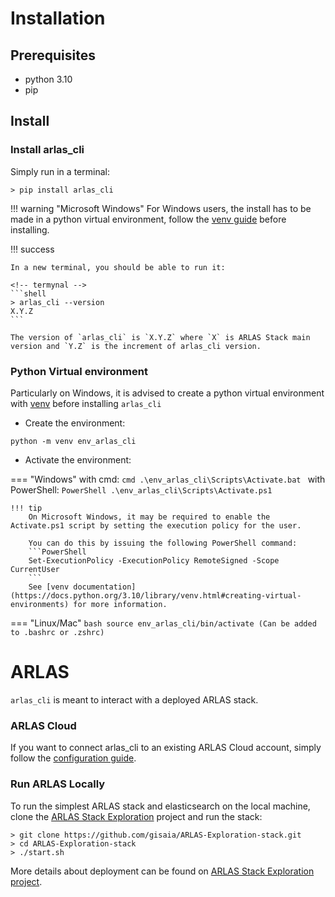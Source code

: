 # Installation

## Prerequisites

- python 3.10
- pip 

## Install

### Install arlas_cli
Simply run in a terminal:

<!-- termynal -->
```shell
> pip install arlas_cli
```

!!! warning "Microsoft Windows"
    For Windows users, the install has to be made in a python virtual environment, follow the [venv guide](#python-virtual-environment) before installing.

!!! success

    In a new terminal, you should be able to run it:
    
    <!-- termynal -->
    ```shell
    > arlas_cli --version
    X.Y.Z
    ```

    The version of `arlas_cli` is `X.Y.Z` where `X` is ARLAS Stack main version and `Y.Z` is the increment of arlas_cli version.

### Python Virtual environment

Particularly on Windows, it is advised to create a python virtual environment with [venv](https://docs.python.org/3.10/library/venv.html#creating-virtual-environments) before installing `arlas_cli`

- Create the environment:
```shell
python -m venv env_arlas_cli
```

- Activate the environment:

=== "Windows"
    with cmd:
    ```cmd
    .\env_arlas_cli\Scripts\Activate.bat
    ```
    with PowerShell:
    ```PowerShell
    .\env_arlas_cli\Scripts\Activate.ps1
    ```

    !!! tip
        On Microsoft Windows, it may be required to enable the Activate.ps1 script by setting the execution policy for the user. 

        You can do this by issuing the following PowerShell command:
        ```PowerShell
        Set-ExecutionPolicy -ExecutionPolicy RemoteSigned -Scope CurrentUser
        ```
        See [venv documentation](https://docs.python.org/3.10/library/venv.html#creating-virtual-environments) for more information.

=== "Linux/Mac"
    ```bash
    source env_arlas_cli/bin/activate (Can be added to .bashrc or .zshrc)
    ```

# ARLAS

`arlas_cli` is meant to interact with a deployed ARLAS stack. 

### ARLAS Cloud

If you want to connect arlas_cli to an existing ARLAS Cloud account, simply follow the [configuration guide](configuration.md#arlas-cloud-configuration).

### Run ARLAS Locally

To run the simplest ARLAS stack and elasticsearch on the local machine, clone the [ARLAS Stack Exploration](https://github.com/gisaia/ARLAS-Exploration-stack) project and run the stack:

<!-- termynal -->
```shell
> git clone https://github.com/gisaia/ARLAS-Exploration-stack.git
> cd ARLAS-Exploration-stack
> ./start.sh
```

More details about deployment can be found on [ARLAS Stack Exploration project](https://github.com/gisaia/ARLAS-Exploration-stack).
